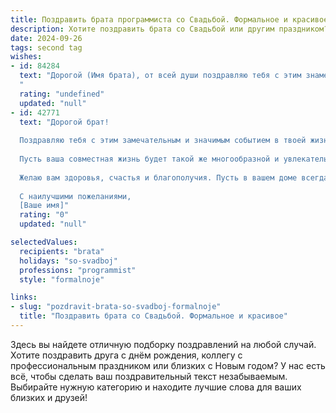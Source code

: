 ```yaml
---
title: Поздравить брата программиста со Свадьбой. Формальное и красивое
description: Хотите поздравить брата со Свадьбой или другим праздником? Наш ИИ создаст незабываемое поздравление, а вы обязательно выделитесь среди других.  
date: 2024-09-26
tags: second tag
wishes:
- id: 84284
  text: "Дорогой (Имя брата), от всей души поздравляю тебя с этим знаменательным событием – твоей свадьбой! Желаю тебе и твоей прекрасной супруге долгих лет счастливой совместной жизни, наполненной любовью, взаимопониманием и благополучием. Пусть ваш союз будет таким же надежным и прочным, как лучшие алгоритмы, которые ты создаешь в своей профессиональной деятельности программиста.  Пусть ваш семейный очаг всегда будет тёплым и уютным, а жизнь – яркой и интересной.  Горжусь тобой и желаю всего самого наилучшего!
  "
  rating: "undefined"
  updated: "null"
- id: 42771
  text: "Дорогой брат!
  
  Поздравляю тебя с этим замечательным и значимым событием в твоей жизни — с Днем свадьбы! В этот день, когда две половинки объединяются в единое целое, желаю вам с вашей любимой создать крепкий и надежный союз, основанный на любви, взаимопонимании и уважении.
  
  Пусть ваша совместная жизнь будет такой же многообразной и увлекательной, как сложный код, который вы пишете. Пусть вам удастся преодолевать все преграды, как настоящие программисты, находя оптимальные решения даже в самых сложных ситуациях.
  
  Желаю вам здоровья, счастья и благополучия. Пусть в вашем доме всегда царит любовь и радость, а каждый новый день приносит только положительные эмоции и незабываемые моменты.
  
  С наилучшими пожеланиями,
  [Ваше имя]"
  rating: "0"
  updated: "null"

selectedValues:
  recipients: "brata"
  holidays: "so-svadboj"
  professions: "programmist"
  style: "formalnoje"

links:
- slug: "pozdravit-brata-so-svadboj-formalnoje"
  title: "Поздравить брата со Свадьбой. Формальное и красивое"
---
```


Здесь вы найдете отличную подборку поздравлений на любой случай. 
Хотите поздравить друга с днём рождения, коллегу с профессиональным праздником или близких с Новым годом? У нас есть всё, чтобы сделать ваш поздравительный текст незабываемым. Выбирайте нужную категорию и находите лучшие слова для ваших близких и друзей!
